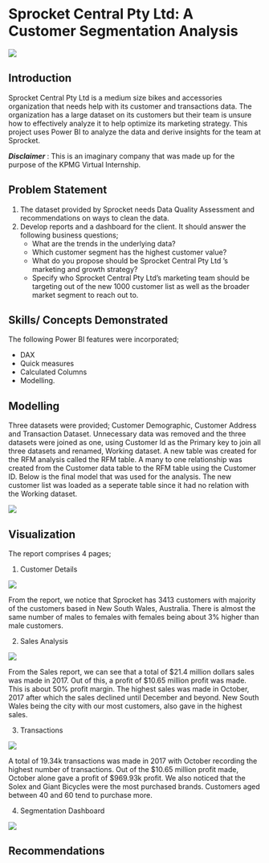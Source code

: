 # Sprocket Central Pty Ltd: A Customer Segmentation Analysis

![](pexels-lina-kivaka-1458683.jpg)

## Introduction
Sprocket Central Pty Ltd is a medium size bikes and accessories organization that needs help with its customer and transactions data. The organization has a large dataset on its customers but their team is unsure how to effectively analyze it to help optimize its marketing strategy. 
This project uses Power BI to analyze the data and derive insights for the team at Sprocket. 

**_Disclaimer_** : This is an imaginary company that was made up for the purpose of the KPMG Virtual Internship.

## Problem Statement
1. The dataset provided by Sprocket needs Data Quality Assessment and recommendations on ways to clean the data. 
2. Develop reports and a dashboard for the client. It should answer the following business questions;
   - What are the trends in the underlying data?
   - Which customer segment has the highest customer value?
   - What do you propose should be Sprocket Central Pty Ltd ’s marketing and growth strategy?
   - Specify who Sprocket Central Pty Ltd’s marketing team should be targeting out of the new 1000 customer list as well as the broader market segment to reach out to.
   
## Skills/ Concepts Demonstrated
The following Power BI features were incorporated;
- DAX
- Quick measures
- Calculated Columns
- Modelling.

## Modelling
Three datasets were provided; Customer Demographic, Customer Address and Transaction Dataset. Unnecessary data was removed and the three datasets were joined as one, using Customer Id as the Primary key to join all three datasets and renamed, Working dataset. 
A new table was created for the RFM analysis called the RFM table. A many to one relationship was created from the Customer data table to the RFM table using the Customer ID. Below is the final model that was used for the analysis. The new customer list was loaded as a seperate table since it had no relation with the Working dataset.

![](model.JPG)

## Visualization
The report comprises 4 pages;
1. Customer Details

![](customer.JPG)

From the report, we notice that Sprocket has 3413 customers with majority of the customers based in New South Wales, Australia. There is almost the same number of males to females with females being about 3% higher than male customers. 

2. Sales Analysis 

![](sales.JPG)

From the Sales report, we can see that a total of $21.4 million dollars sales was made in 2017. Out of this, a profit of $10.65 million profit was made. This is about 50% profit margin. The highest sales was made in October, 2017 after which the sales declined until December and beyond. New South Wales being the city with our most customers, also gave in the highest sales. 

3. Transactions

![](transaction.JPG)

A total of 19.34k transactions was made in 2017 with October recording the highest number of transactions. Out of the $10.65 million profit made, October alone gave a profit of $969.93k profit. We also noticed that the Solex and Giant Bicycles were the most purchased brands. Customers aged between 40 and 60 tend to purchase more. 

4. Segmentation Dashboard

![](dshboard.JPG)


## Recommendations 
